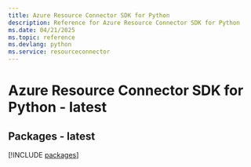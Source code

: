 ```yaml
---
title: Azure Resource Connector SDK for Python
description: Reference for Azure Resource Connector SDK for Python
ms.date: 04/21/2025
ms.topic: reference
ms.devlang: python
ms.service: resourceconnector
---
```

# Azure Resource Connector SDK for Python - latest
## Packages - latest
[!INCLUDE [packages](resource-connector-index.md)]